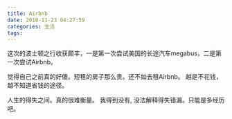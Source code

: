 ```yaml
---
title: Airbnb
date: 2018-11-23 04:27:59
categories: 生活
tags:
---
```


这次的波士顿之行收获颇丰，一是第一次尝试美国的长途汽车megabus，二是第一次尝试Airbnb。

觉得自己之前真的好傻。短租的房子那么贵。还不如去租Airbnb。 越是不花钱，越不知道省钱的途径。

人生的得失之间。真的很难衡量。 我得到没有, 没法解释得失错漏。只能是多经历吧。
